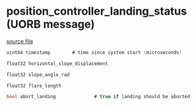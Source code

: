 # position_controller_landing_status (UORB message)
        


[source file](https://github.com/PX4/PX4-Autopilot/blob/master/msg/position_controller_landing_status.msg)

```c
uint64 timestamp		# time since system start (microseconds)

float32 horizontal_slope_displacement

float32 slope_angle_rad

float32 flare_length

bool abort_landing				# true if landing should be aborted

```
